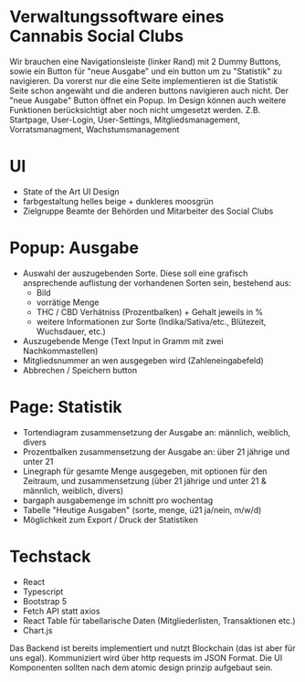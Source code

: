 # Verwaltungssoftware eines Cannabis Social Clubs

Wir brauchen eine Navigationsleiste (linker Rand) mit 2 Dummy Buttons, sowie ein Button für "neue Ausgabe" und ein button um zu "Statistik" zu navigieren. Da vorerst nur die eine Seite implementieren ist die Statistik Seite schon angewäht und die anderen buttons navigieren auch nicht. Der "neue Ausgabe" Button öffnet ein Popup. Im Design können auch weitere Funktionen berücksichtigt aber noch nicht umgesetzt werden. Z.B. Startpage, User-Login, User-Settings, Mitgliedsmanagement, Vorratsmanagment, Wachstumsmanagement

# UI

- State of the Art UI Design
- farbgestaltung helles beige + dunkleres moosgrün
- Zielgruppe Beamte der Behörden und Mitarbeiter des Social Clubs

# Popup: Ausgabe

- Auswahl der auszugebenden Sorte. Diese soll eine grafisch ansprechende auflistung der vorhandenen Sorten sein, bestehend aus:
    - Bild
    - vorrätige Menge
    - THC / CBD Verhätniss (Prozentbalken) + Gehalt jeweils in %
    - weitere Informationen zur Sorte (Indika/Sativa/etc., Blütezeit, Wuchsdauer, etc.)
- Auszugebende Menge (Text Input in Gramm mit zwei Nachkommastellen)
- Mitgliedsnummer an wen ausgegeben wird (Zahleneingabefeld)
- Abbrechen / Speichern button

# Page: Statistik

- Tortendiagram zusammensetzung der Ausgabe an: männlich, weiblich, divers
- Prozentbalken zusammensetzung der Ausgabe an: über 21 jährige und unter 21
- Linegraph für gesamte Menge ausgegeben, mit optionen für den Zeitraum, und zusammensetzung (über 21 jährige und unter 21 & männlich, weiblich, divers)
- bargaph ausgabemenge im schnitt pro wochentag
- Tabelle "Heutige Ausgaben" (sorte, menge, ü21 ja/nein, m/w/d)
- Möglichkeit zum Export / Druck der Statistiken

# Techstack 

- React
- Typescript
- Bootstrap 5
- Fetch API statt axios
- React Table für tabellarische Daten (Mitgliederlisten, Transaktionen etc.)
- Chart.js

Das Backend ist bereits implementiert und nutzt Blockchain (das ist aber für uns egal). Kommuniziert wird über http requests im JSON Format. Die UI Komponenten sollten nach dem atomic design prinzip aufgebaut sein.